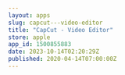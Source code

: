 ```yaml
---
layout: apps
slug: capcut---video-editor
title: "CapCut - Video Editor"
store: apple
app_id: 1500855883
date: 2023-10-14T02:20:29Z
published: 2020-04-14T07:00:00Z
---
```

